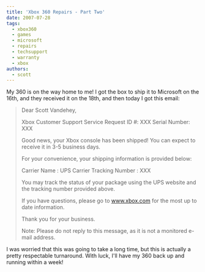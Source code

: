 ```yaml
---
title: 'Xbox 360 Repairs - Part Two'
date: 2007-07-28
tags:
  - xbox360
  - games
  - microsoft
  - repairs
  - techsupport
  - warranty
  - xbox
authors:
  - scott
---
```


My 360 is on the way home to me! I got the box to ship it to Microsoft on the 16th, and they received it on the 18th, and then today I got this email:

> Dear Scott Vandehey,
>
> Xbox Customer Support Service Request ID #: XXX Serial Number: XXX
>
> Good news, your Xbox console has been shipped! You can expect to receive it in 3-5 business days.
>
> For your convenience, your shipping information is provided below:
>
> Carrier Name : UPS Carrier Tracking Number : XXX
>
> You may track the status of your package using the UPS website and the tracking number provided above.
>
> If you have questions, please go to www.xbox.com for the most up to date information.
>
> Thank you for your business.
>
> Note: Please do not reply to this message, as it is not a monitored e-mail address.

I was worried that this was going to take a long time, but this is actually a pretty respectable turnaround. With luck, I'll have my 360 back up and running within a week!
